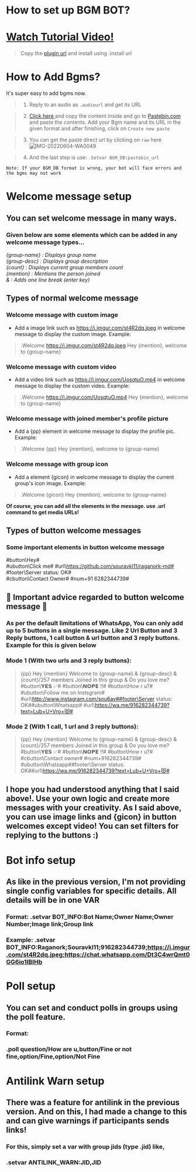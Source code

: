 # How to set up BGM BOT?
# [Watch Tutorial Video!](https://drive.google.com/file/d/130EHMU3KQRAFN_4iF2rdBHaCM8SP6Zzr/view?usp=drivesdk)
> Copy the [plugin url](https://gist.github.com/souravkl11/7cf9dcc3f5e210e6a718ce6af1096f18) and install using .install url

# How to Add Bgms?
It's super easy to add bgms now. 

>1) Reply to an audio as `.audiourl` and get its URL

>2) [Click here ](https://gist.github.com/souravkl11/5a7f42961917ea3926a580a9390e91a5/raw)  and copy the content inside and go to [Pastebin.com](https://pastebin.com) and paste the contents. Add your Bgm name and its URL in the given format and after finishing, click on `Create new paste` 

> 3) You can get the paste direct url by clicking on `raw` here 
![IMG-20220604-WA0049](https://user-images.githubusercontent.com/87891508/171988101-d62b54fd-8248-4637-9a1d-f8a09db47f21.jpg)


> 4) And the last step is use: `.Setvar BGM_DB:pastebin_url`

`Note: If your BGM_DB format is wrong, your bot will face errors and the bgms may not work`

# Welcome message setup
## You can set welcome message in many ways. 
### Given below are some elements which can be added in any welcome message types...
_{group-name} : Displays group name_
<br>
_{group-desc} : Displays group description_
<br>
_{count} : Displays current group members count_
<br>
_{mention} : Mentions the person joined_
<br>
_& : Adds one line break (enter key)_
<br>
## Types of normal welcome message
### Welcome message with custom image
* Add a image link such as https://i.imgur.com/st4R2dq.jpeg in welcome message to display the custom image. Example:
> .Welcome https://i.imgur.com/st4R2dq.jpeg Hey {mention}, welcome to {group-name}
### Welcome message with custom video
* Add a video link such as https://i.imgur.com/UosqtuO.mp4 in welcome message to display the custom video. Example:
> .Welcome https://i.imgur.com/UosqtuO.mp4 Hey {mention}, welcome to {group-name}
### Welcome message with joined member's profile picture
* Add a {pp} element in welcome message to display the profile pic. Example:
> .Welcome {pp} Hey {mention}, welcome to {group-name}
### Welcome message with group icon
* Add a element {gicon} in welcome message to display the current group's icon image. Example:
> .Welcome {gicon} Hey {mention}, welcome to {group-name}

**Of course, you can add all the elements in the message. use .url command to get media URLs!**
## Types of button welcome messages
### Some important elements in button welcome message
#button\Hey#
<br>
#ubutton\Click me# #url\https://github.com/souravkl11/raganork-md#
<br>
#footer\Server status: OK#
<br>
#cbutton\Contact Owner# #num\+91 6282344739#
## 🛑 Important advice regarded to button welcome message 🛑
### As per the default limitations of WhatsApp, You can only add up to 5 buttons in a single message. Like 2 Url Button and 3 Reply buttons, 1 call button & url button and 3 reply buttons. Example for this is given below
### Mode 1 (With two urls and 3 reply buttons):
> {pp} Hey {mention} Welcome to {group-name} & {group-desc} & {count}/257 members Joined in this group & Do you love me? #button\𝗬𝗘𝗦 ✅# #button\𝗡𝗢𝗣𝗘 ‼# #button\How r u?#  #ubutton\Follow me on Instsgram# #url\http://www.instagram.com/sou6av##footer\Server status: OK##ubutton\Whatsapp# #url\https://wa.me/916282344739?text=Lub+U+Vro+😻#
### Mode 2 (With 1 call, 1 url and 3 reply buttons):
> {pp} Hey {mention} Welcome to {group-name} & {group-desc} & {count}/257 members Joined in this group & Do you love me? #button\𝗬𝗘𝗦 ✅# #button\𝗡𝗢𝗣𝗘 ‼# #button\How r u?#  #cbutton\Contact owner# #num\+916282344739# #ubutton\Whatsapp##footer\Server status: OK##url\https://wa.me/916282344739?text=Lub+U+Vro+😻#
## I hope you had understood anything that I said above!. Use your own logic and create more messages with your creativity. As I said above, you can use image links and {gicon} in button welcomes except video! You can set filters for replying to the buttons :)

# Bot info setup
## As like in the previous version, I'm not providing single config variables for specific details. All details will be in one VAR
### Format: .setvar BOT_INFO:Bot Name;Owner Name;Owner Number;Image link;Group link
### Example: .setvar BOT_INFO:Raganork;Souravkl11;916282344739;https://i.imgur.com/st4R2dq.jpeg;https://chat.whatsapp.com/Dt3C4wrQmt0GG6io1IBIHb

# Poll setup
## You can set and conduct polls in groups using the poll feature.
### Format: 
### .poll question/How are u,button/Fine or not fine,option/Fine,option/Not Fine

# Antilink Warn setup
## There was a feature for antilink in the previous version. And on this, I had made a change to this and can give warnings if participants sends links!
### For this, simply set a var with group jids (type .jid) like, 
### .setvar ANTILINK_WARN:JID,JID
